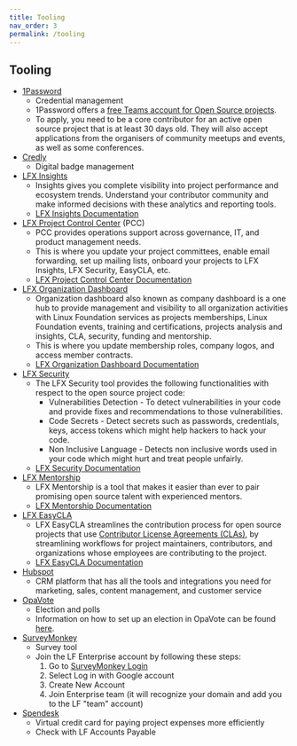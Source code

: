 ```yaml
---
title: Tooling
nav_order: 3
permalink: /tooling
---
```


## Tooling

* [1Password](https://1password.com/)
    * Credential management 
    * 1Password offers a [free Teams account for Open Source projects](https://github.com/1Password/1password-teams-open-source).
    * To apply, you need to be a core contributor for an active open source project that is at least 30 days old. They will also accept applications from the organisers of community meetups and events, as well as some conferences.
* [Credly](https://credly.com/)
    * Digital badge management 
* [LFX Insights](https://insights.lfx.linuxfoundation.org/)
    * Insights gives you complete visibility into project performance and ecosystem trends. Understand your contributor community and make informed decisions with these analytics and reporting tools.
    * [LFX Insights Documentation](https://docs.linuxfoundation.org/lfx/insights)
* [LFX Project Control Center](https://projectadmin.lfx.linuxfoundation.org/) (PCC)
    * PCC provides operations support across governance, IT, and product management needs.
    * This is where you update your project committees, enable email forwarding, set up mailing lists, onboard your projects to LFX Insights, LFX Security, EasyCLA, etc.
    * [LFX Project Control Center Documentation](https://docs.linuxfoundation.org/lfx/project-control-center-pre-release')
* [LFX Organization Dashboard](https://myorg.lfx.dev/)
    * Organization dashboard also known as company dashboard is a one hub to provide management and visibility to all organization activities with Linux Foundation services as projects memberships, Linux Foundation events, training and certifications, projects analysis and insights, CLA, security, funding and mentorship.
    * This is where you update membership roles, company logos, and access member contracts.
    * [LFX Organization Dashboard Documentation](https://docs.linuxfoundation.org/lfx/organization-dashboard-pre-release)
* [LFX Security](https://security.lfx.dev/)
    * The LFX Security tool provides the following functionalities with respect to the open source project code:
        * Vulnerabilities Detection - To detect vulnerabilities in your code and provide fixes and recommendations to those vulnerabilities.
        * Code Secrets - Detect secrets such as passwords, credentials, keys, access tokens which might help hackers to hack your code.
        * Non Inclusive Language - Detects non inclusive words used in your code which might hurt and treat people unfairly.
    * [LFX Security Documentation](https://docs.linuxfoundation.org/lfx/security)
* [LFX Mentorship](https://mentorship.lfx.linuxfoundation.org/)
    * LFX Mentorship is a tool that makes it easier than ever to pair promising open source talent with experienced mentors.
    * [LFX Mentorship Documentation](https://docs.linuxfoundation.org/lfx/mentorship)
* [LFX EasyCLA](https://easycla.lfx.linuxfoundation.org/#/)
    * LFX EasyCLA streamlines the contribution process for open source projects that use [Contributor License Agreements (CLAs)](https://docs.linuxfoundation.org/lfx/easycla#what-is-a-cla), by streamlining workflows for project maintainers, contributors, and organizations whose employees are contributing to the project.
    * [LFX EasyCLA Documentation](https://docs.linuxfoundation.org/lfx/easycla)
* [Hubspot](https://www.hubspot.com/)
    * CRM platform that has all the tools and integrations you need for marketing, sales, content management, and customer service
* [OpaVote](https://www.opavote.com/)
    * Election and polls
    * Information on how to set up an election in OpaVote can be found [here](https://confluence.linuxfoundation.org/pages/viewpage.action?pageId=70484713).
* [SurveyMonkey](https://www.surveymonkey.com/user/sign-in/)
    * Survey tool
    * Join the LF Enterprise account by following these steps:
         1. Go to [SurveyMonkey Login ](https://www.surveymonkey.com/user/sign-in/)
         2. Select Log in with Google account 
         3. Create New Account 
         4. Join Enterprise team (it will recognize your domain and add you to the LF "team" account)
* [Spendesk](https://spendesk.com)
    * Virtual credit card for paying project expenses more efficiently
    * Check with LF Accounts Payable

